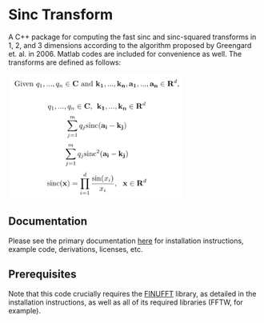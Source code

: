 # Sinc Transform

A C++ package for computing the fast sinc and sinc-squared transforms in 1, 2, and 3 dimensions according to the algorithm proposed by Greengard et. al. in 2006. Matlab codes are included for convenience as well. The transforms are defined as follows: 

<img src="docs/eqns2.png" width="350"/>

## Documentation
Please see the primary documentation [here](http://fast-sinc-transform.readthedocs.io/en/latest/) for installation instructions, example code, derivations, licenses, etc. 

## Prerequisites
Note that this code crucially requires the [FINUFFT](https://github.com/ahbarnett/finufft) library, as detailed in the installation instructions, as well as all of its required libraries (FFTW, for example). 
